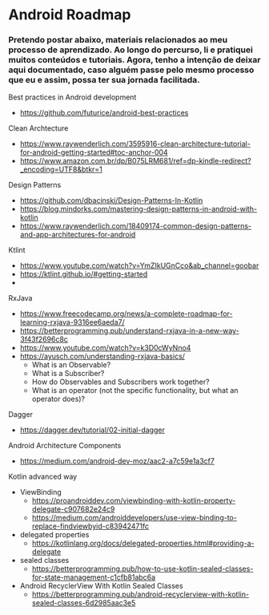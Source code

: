 # Android Roadmap
### Pretendo postar abaixo, materiais relacionados ao meu processo de aprendizado. Ao longo do percurso, li e pratiquei muitos conteúdos e tutoriais. Agora, tenho a intenção de deixar aqui documentado, caso alguém passe pelo mesmo processo que eu e assim, possa ter sua jornada facilitada. 

Best practices in Android development
  - https://github.com/futurice/android-best-practices

Clean Archtecture 
  - https://www.raywenderlich.com/3595916-clean-architecture-tutorial-for-android-getting-started#toc-anchor-004
  - https://www.amazon.com.br/dp/B075LRM681/ref=dp-kindle-redirect?_encoding=UTF8&btkr=1

Design Patterns
  - https://github.com/dbacinski/Design-Patterns-In-Kotlin
  - https://blog.mindorks.com/mastering-design-patterns-in-android-with-kotlin
  - https://www.raywenderlich.com/18409174-common-design-patterns-and-app-architectures-for-android

Ktlint 
  - https://www.youtube.com/watch?v=YmZIkUGnCco&ab_channel=goobar
  - https://ktlint.github.io/#getting-started
  - 
RxJava
  - https://www.freecodecamp.org/news/a-complete-roadmap-for-learning-rxjava-9316ee6aeda7/
  - https://betterprogramming.pub/understand-rxjava-in-a-new-way-3f43f2696c8c
  - https://www.youtube.com/watch?v=k3D0cWyNno4
  - https://ayusch.com/understanding-rxjava-basics/
    - What is an Observable?
    - What is a Subscriber?
    - How do Observables and Subscribers work together?
    - What is an operator (not the specific functionality, but what an operator does)?

Dagger
  - https://dagger.dev/tutorial/02-initial-dagger

Android Architecture Components
 - https://medium.com/android-dev-moz/aac2-a7c59e1a3cf7

Kotlin advanced way
  - ViewBinding 
    - https://proandroiddev.com/viewbinding-with-kotlin-property-delegate-c907682e24c9
    - https://medium.com/androiddevelopers/use-view-binding-to-replace-findviewbyid-c83942471fc
  - delegated properties 
    - https://kotlinlang.org/docs/delegated-properties.html#providing-a-delegate 
  - sealed classes
    - https://betterprogramming.pub/how-to-use-kotlin-sealed-classes-for-state-management-c1cfb81abc6a
 - Android RecyclerView With Kotlin Sealed Classes
    - https://betterprogramming.pub/android-recyclerview-with-kotlin-sealed-classes-6d2985aac3e5
